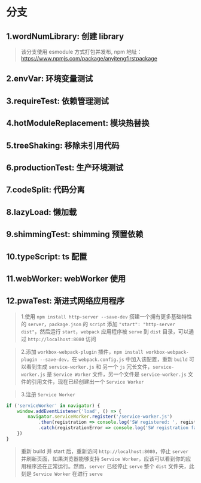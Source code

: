 # 分支

## 1.wordNumLibrary: 创建 library
> 该分支使用 esmodule 方式打包并发布, npm 地址：https://www.npmjs.com/package/anyitengfirstpackage

## 2.envVar: 环境变量测试

## 3.requireTest: 依赖管理测试

## 4.hotModuleReplacement: 模块热替换

## 5.treeShaking: 移除未引用代码

## 6.productionTest: 生产环境测试

## 7.codeSplit: 代码分离

## 8.lazyLoad: 懒加载

## 9.shimmingTest: shimming 预置依赖

## 10.typeScript: ts 配置

## 11.webWorker: webWorker 使用

## 12.pwaTest: 渐进式网络应用程序
>1.使用 `npm install http-server --save-dev` 搭建一个拥有更多基础特性的 `server`，`package.json` 的 `script` 添加 `"start": "http-server dist"`，然后运行 `start`，`webpack` 应用程序被 `serve` 到 `dist` 目录，可以通过 `http://localhost:8080` 访问

>2.添加 `workbox-webpack-plugin` 插件，`npm install workbox-webpack-plugin --save-dev`，在 `webpack.config.js` 中加入该配置，重新 `build` 可以看到生成 `service-worker.js` 和 另一个 `js` 冗长文件，`service-worker.js` 是 `Service Worker` 文件，另一个文件是 `service-worker.js` 文件的引用文件，现在已经创建出一个 `Service Worker`

>3.注册 `Service Worker`
```js
if ('serviceWorker' in navigator) {
	window.addEventListener('load', () => {
		navigator.serviceWorker.register('/service-worker.js')
			.then(registration => console.log('SW registered: ', registration))
			.catch(registrationError => console.log('SW registration failed: ', registrationError))
	})
}
```
>重新 build 并 start 后，重新访问 `http://localhost:8080`，停止 `server` 并刷新页面，如果浏览器能够支持 `Service Worker`，应该可以看到你的应用程序还在正常运行。然而，`server` 已经停止 `serve` 整个 `dist` 文件夹，此刻是 `Service Worker` 在进行 `serve`
